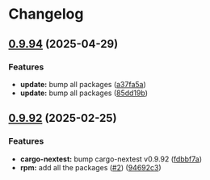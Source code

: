# Changelog

## [0.9.94](https://github.com/joshuachp/packages/compare/cargo-nextest-v0.9.92...cargo-nextest-v0.9.94) (2025-04-29)


### Features

* **update:** bump all packages ([a37fa5a](https://github.com/joshuachp/packages/commit/a37fa5a29fb355c979c9898fff0ecbdf3269dc93))
* **update:** bump all packages ([85dd19b](https://github.com/joshuachp/packages/commit/85dd19bcb73c06ab7027eda46747b5896b090cf9))

## [0.9.92](https://github.com/joshuachp/packages/compare/cargo-nextest-v0.9.92...cargo-nextest-v0.9.92) (2025-02-25)


### Features

* **cargo-nextest:** bump cargo-nextest v0.9.92 ([fdbbf7a](https://github.com/joshuachp/packages/commit/fdbbf7af0c582b06c7fd0eb0199dd6fec1adeb7d))
* **rpm:** add all the packages ([#2](https://github.com/joshuachp/packages/issues/2)) ([94692c3](https://github.com/joshuachp/packages/commit/94692c3e51d56c0cd6b247db63361bc7d5bc2532))
